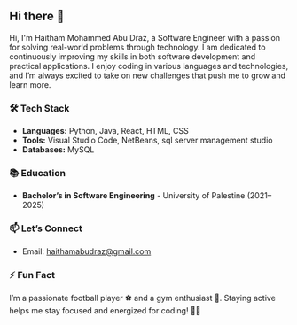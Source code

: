 ## Hi there 👋
Hi, I'm Haitham Mohammed Abu Draz, a Software Engineer with a passion for solving real-world problems through technology.
I am dedicated to continuously improving my skills in both software development and practical applications.
I enjoy coding in various languages and technologies, and I’m always excited to take on new challenges that push me to grow and learn more.

### 🛠️ Tech Stack
- **Languages:** Python, Java, React, HTML, CSS
- **Tools:** Visual Studio Code, NetBeans, sql server management studio
- **Databases:** MySQL

### 📚 Education
- **Bachelor’s in Software Engineering** - University of Palestine (2021–2025)  

### 📫 Let’s Connect
- Email: haithamabudraz@gmail.com  

### ⚡ Fun Fact
I’m a passionate football player ⚽ and a gym enthusiast 💪. Staying active helps me stay focused and energized for coding! 🏋️‍♂️

